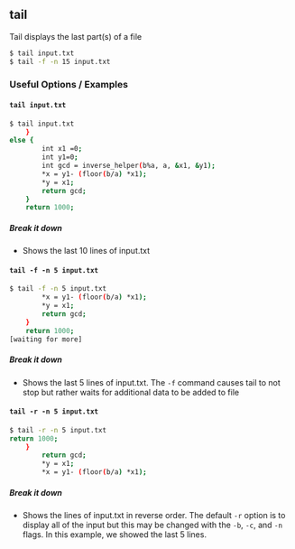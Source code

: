 ---
---

tail
-------

Tail displays the last part(s) of a file

~~~ bash
$ tail input.txt
$ tail -f -n 15 input.txt
~~~

<!--more-->

### Useful Options / Examples

#### `tail input.txt`

~~~ bash
$ tail input.txt
	}
else {
		int x1 =0;
		int y1=0;
		int gcd = inverse_helper(b%a, a, &x1, &y1);
		*x = y1- (floor(b/a) *x1);
		*y = x1;
		return gcd;
	}
	return 1000;
~~~

##### Break it down
* Shows the last 10 lines of input.txt

#### `tail -f -n 5 input.txt`


~~~ bash
$ tail -f -n 5 input.txt
		*x = y1- (floor(b/a) *x1);
		*y = x1;
		return gcd;
	}
	return 1000;
[waiting for more]
~~~

##### Break it down
* Shows the last 5 lines of input.txt. The `-f` command causes tail to not stop but rather waits for additional data to be added to file

#### `tail -r -n 5 input.txt`

~~~ bash
$ tail -r -n 5 input.txt
return 1000;
	}
		return gcd;
		*y = x1;
		*x = y1- (floor(b/a) *x1);
~~~

##### Break it down
* Shows the lines of input.txt in reverse order. The default `-r` option is to display all of the input but this may be changed with the `-b`, `-c`, and `-n`  flags. In this example, we showed the last 5 lines.
